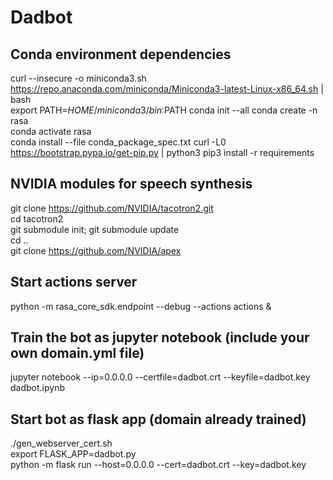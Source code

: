 # Dadbot

## Conda environment dependencies
curl --insecure -o miniconda3.sh https://repo.anaconda.com/miniconda/Miniconda3-latest-Linux-x86_64.sh | bash\
export PATH=$HOME/miniconda3/bin:$PATH
conda init --all
conda create -n rasa\
conda activate rasa\
conda install --file conda_package_spec.txt
curl -L0 https://bootstrap.pypa.io/get-pip.py | python3
pip3 install -r requirements

## NVIDIA modules for speech synthesis
git clone https://github.com/NVIDIA/tacotron2.git \
cd tacotron2\
git submodule init; git submodule update\
cd ..\
git clone https://github.com/NVIDIA/apex

## Start actions server
python -m rasa_core_sdk.endpoint --debug --actions actions &

## Train the bot as jupyter notebook (include your own domain.yml file) 
jupyter notebook --ip=0.0.0.0 --certfile=dadbot.crt --keyfile=dadbot.key dadbot.ipynb

## Start bot as flask app (domain already trained)
./gen_webserver_cert.sh\
export FLASK_APP=dadbot.py\
python -m flask run --host=0.0.0.0 --cert=dadbot.crt --key=dadbot.key

